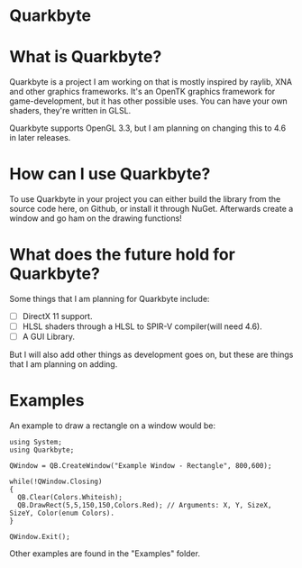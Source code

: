 # Quarkbyte

# What is Quarkbyte?
Quarkbyte is a project I am working on that is mostly inspired by raylib, XNA and other graphics frameworks.
It's an OpenTK graphics framework for game-development, but it has other possible uses.
You can have your own shaders, they're written in GLSL.

Quarkbyte supports OpenGL 3.3, but I am planning on changing this to 4.6 in later releases.

# How can I use Quarkbyte?
To use Quarkbyte in your project you can either build the library from the source code here, on Github, or install it through NuGet.
Afterwards create a window and go ham on the drawing functions!

# What does the future hold for Quarkbyte?

Some things that I am planning for Quarkbyte include:
  - [ ] DirectX 11 support.
  - [ ] HLSL shaders through a HLSL to SPIR-V compiler(will need 4.6).
  - [ ] A GUI Library.

But I will also add other things as development goes on, but these are things that I am planning on adding.

# Examples

An example to draw a rectangle on a window would be:
```
using System;
using Quarkbyte;

QWindow = QB.CreateWindow("Example Window - Rectangle", 800,600);

while(!QWindow.Closing)
{
  QB.Clear(Colors.Whiteish);
  QB.DrawRect(5,5,150,150,Colors.Red); // Arguments: X, Y, SizeX, SizeY, Color(enum Colors).
}
  
QWindow.Exit();
```

Other examples are found in the "Examples" folder.
